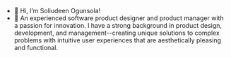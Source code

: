 - 👋 Hi, I’m Soliudeen Ogunsola! 
- 🌱 An experienced software product designer and product manager with a passion for innovation. I have a strong background in product design, development, and management--creating unique solutions to complex problems with intuitive user experiences that are aesthetically pleasing and functional.

<!---
WebMaye/WebMaye is a ✨ special ✨ repository because its `README.md` (this file) appears on your GitHub profile.
You can click the Preview link to take a look at your changes.
--->
